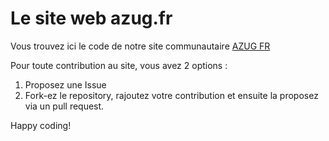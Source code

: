 # Le site web azug.fr
Vous trouvez ici le code de notre site communautaire [AZUG FR](http://azug.fr)

Pour toute contribution au site, vous avez 2 options :
1. Proposez une Issue
2. Fork-ez le repository, rajoutez votre contribution et ensuite la proposez via un pull request.

Happy coding!
